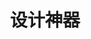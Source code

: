 ---
title: "设计神器"
description: "在线工具 | 设计插件"

cascade:
  showDate: false
  showAuthor: true
  invertPagination: true
---